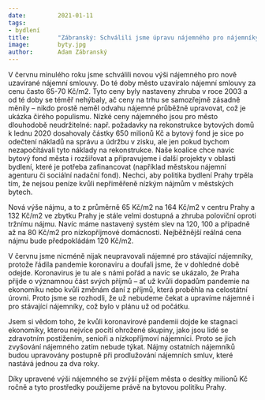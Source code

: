 ```yaml
---
date:         2021-01-11
tags:         
- bydlení
title:        "Zábranský: Schválili jsme úpravu nájemného pro nájemníky magistrátních bytů"
image: 	      byty.jpg
author:       Adam Zábranský
---
```


V červnu minulého roku jsme schválili novou výši nájemného pro nově uzavírané nájemní smlouvy. Do té doby město uzavíralo nájemní smlouvy za cenu často 65-70 Kč/m2. Tyto ceny byly nastaveny zhruba v roce 2003 a od té doby se téměř nehýbaly, ač ceny na trhu se samozřejmě zásadně měnily – nikdo prostě neměl odvahu nájemné průběžně upravovat, což je ukázka čirého populismu. Nízké ceny nájemného jsou pro město dlouhodobě neudržitelné: např. požadavky na rekonstrukce bytových domů k lednu 2020 dosahovaly částky 650 milionů Kč a bytový fond je sice po odečtení nákladů na správu a údržbu v zisku, ale jen pokud bychom nezapočítávali tyto náklady na rekonstrukce. Naše koalice chce navíc bytový fond města i rozšiřovat a připravujeme i další projekty v oblasti bydlení, které je potřeba zafinancovat (například městskou nájemní agenturu či sociální nadační fond). Nechci, aby politika bydlení Prahy trpěla tím, že nejsou peníze kvůli nepřiměřeně nízkým nájmům v městských bytech.

Nová výše nájmu, a to z průměrně 65 Kč/m2 na 164 Kč/m2 v centru Prahy a 132 Kč/m2 ve zbytku Prahy je stále velmi dostupná a zhruba poloviční oproti tržnímu nájmu. Navíc máme nastavený systém slev na 120, 100 a případně až na 80 Kč/m2 pro nízkopříjmové domácnosti. Nejběžnější reálná cena nájmu bude předpokládám 120 Kč/m2.

V červnu jsme nicméně nijak neupravovali nájemné pro stávající nájemníky, protože řádila pandemie koronaviru a doufali jsme, že v dohledné době odejde. Koronavirus je tu ale s námi pořád a navíc se ukázalo, že Praha přijde o významnou část svých příjmů – ať už kvůli dopadům pandemie na ekonomiku nebo kvůli změnám daní z příjmů, která proběhla na celostátní úrovni. Proto jsme se rozhodli, že už nebudeme čekat a upravíme nájemné i pro stávající nájemníky, což bylo v plánu už od počátku.

Jsem si vědom toho, že kvůli koronavirové pandemii dojde ke stagnaci ekonomiky, kterou nejvíce pocítí ohrožené skupiny, jako jsou lidé se zdravotním postižením, senioři a nízkopříjmoví nájemníci. Proto se jich zvyšování nájemného zatím nebude týkat. Nájmy ostatních nájemníků budou upravovány postupně při prodlužování nájemních smluv, které nastává jednou za dva roky.

Díky upravené výši nájemného se zvýší příjem města o desítky milionů Kč ročně a tyto prostředky použijeme právě na bytovou politiku Prahy.


